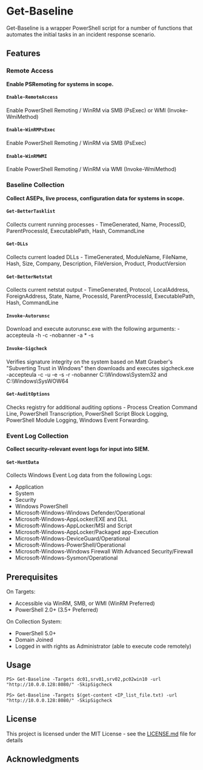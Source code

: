 # Get-Baseline

Get-Baseline is a wrapper PowerShell script for a number of functions that automates the initial tasks in an incident response scenario. 

## Features

### Remote Access

**Enable PSRemoting for systems in scope.**

#### `Enable-RemoteAccess`

Enable PowerShell Remoting / WinRM via SMB (PsExec) or WMI (Invoke-WmiMethod)

#### `Enable-WinRMPsExec`

Enable PowerShell Remoting / WinRM via SMB (PsExec)

#### `Enable-WinRMWMI`

Enable PowerShell Remoting / WinRM via WMI (Invoke-WmiMethod)

### Baseline Collection

**Collect ASEPs, live process, configuration data for systems in scope.**

#### `Get-BetterTasklist`

Collects current running processes - TimeGenerated, Name, ProcessID, ParentProcessId, ExecutablePath, Hash, CommandLine

#### `Get-DLLs`

Collects current loaded DLLs - TimeGenerated, ModuleName, FileName, Hash, Size, Company, Description, FileVersion, Product, ProductVersion

#### `Get-BetterNetstat`

Collects current netstat output - TimeGenerated, Protocol, LocalAddress, ForeignAddress, State, Name, ProcessId, ParentProcessId, ExecutablePath, Hash, CommandLine 

#### `Invoke-Autorunsc`

Download and execute autorunsc.exe with the following arguments: -accepteula -h -c -nobanner -a * -s

#### `Invoke-Sigcheck`

Verifies signature integrity on the system based on Matt Graeber's "Subverting Trust in Windows" then downloads and executes sigcheck.exe -accepteula -c -u -e -s -r -nobanner C:\Windows\System32 and C:\Windows\SysWOW64

#### `Get-AuditOptions`

Checks registry for additional auditing options - Process Creation Command Line, PowerShell Transcription, PowerShell Script Block Logging, PowerShell Module Logging, Windows Event Forwarding.

### Event Log Collection

**Collect security-relevant event logs for input into SIEM.**

#### `Get-HuntData`

Collects Windows Event Log data from the following Logs:
* Application
* System
* Security
* Windows PowerShell
* Microsoft-Windows-Windows Defender/Operational
* Microsoft-Windows-AppLocker/EXE and DLL
* Microsoft-Windows-AppLocker/MSI and Script
* Microsoft-Windows-AppLocker/Packaged app-Execution
* Microsoft-Windows-DeviceGuard/Operational
* Microsoft-Windows-PowerShell/Operational
* Microsoft-Windows-Windows Firewall With Advanced Security/Firewall
* Microsoft-Windows-Sysmon/Operational

## Prerequisites

On Targets:
* Accessible via WinRM, SMB, or WMI (WinRM Preferred)
* PowerShell 2.0+ (3.5+ Preferred)

On Collection System:  
* PowerShell 5.0+
* Domain Joined
* Logged in with rights as Administrator (able to execute code remotely)


## Usage

```
PS> Get-Baseline -Targets dc01,srv01,srv02,pc02win10 -url "http://10.0.0.128:8080/" -SkipSigcheck
```

```
PS> Get-Baseline -Targets $(get-content <IP_list_file.txt) -url "http://10.0.0.128:8080/" -SkipSigcheck
```


## License

This project is licensed under the MIT License - see the [LICENSE.md](LICENSE.md) file for details

## Acknowledgments
